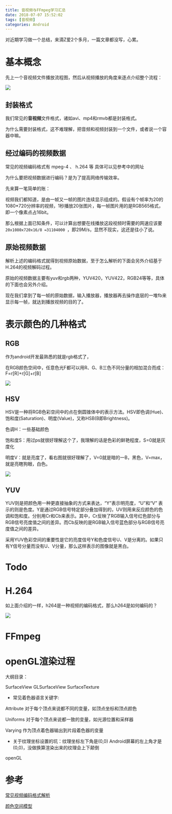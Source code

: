```yaml
---
title: 音视频与FFmpeg学习汇总
date: 2018-07-07 15:52:02
tags: [音视频]  
categories: Android
---
```


对近期学习做一个总结，来滴Z爱2个多月，一篇文章都没写，心累。

<!-- more -->  

# 基本概念

先上一个音视频文件播放流程图，然后从视频播放的角度来逐点介绍整个流程：

![](http://owu391pls.bkt.clouddn.com/%E6%96%87%E4%BB%B6%E6%92%AD%E6%94%BE%E6%B5%81%E7%A8%8B2.jpg)

## 封装格式

我们常见的**音视频**文件格式，诸如avi、mp4和rmvb都是封装格式。

为什么需要封装格式，这不难理解，把音频和视频封装到一个文件，或者说一个容器中嘛。

## 经过编码的视频数据

常见的视频编码格式有 mpeg-4 、 h.264 等 具体可以见参考中的网址

为什么要把视频数据进行编码？是为了提高网络传输效率。

先来算一笔简单的账：

视频我们都知道，是由一帧又一帧的图片连续显示组成的。假设有个帧率为20的1080*720分辨率的视频，1秒播放20张图片，每一帧图片用的是RGB565格式，即一个像素点占16bit。

那么根据上面已知条件，可以计算出想要在线播放这段视频时需要的网速应该要 `20x1080x720x16/8 =31104000 `，即29M/s，显然不现实，这还是往小了说。

## 原始视频数据

解析上述的编码格式就得到视频原始数据，至于怎么解析的下面会另外介绍基于H.264的视频解码过程。

原始的视频数据主要有yuv和rgb两种，YUV420，YUV422，RGB24等等，具体的下面也会另外介绍。

现在我们拿到了每一帧的原始数据，输入播放器，播放器再去操作底层的一堆fb来显示每一帧，就达到播放视频的目的了。



# 表示颜色的几种格式

## RGB

作为android开发最熟悉的就是rgb格式了，

在RGB颜色空间中，任意色光F都可以用R、G、B三色不同分量的相加混合而成：F=r[R]+r[G]+r[B]

![](https://images2015.cnblogs.com/blog/536358/201703/536358-20170318083044510-544926603.jpg)



## HSV

HSV是一种将RGB色彩空间中的点在倒圆锥体中的表示方法。HSV即色调(Hue)、饱和度(Saturation)、明度(Value)，又称HSB(B即Brightness)。

色调H：一些基础颜色

饱和度S：用过ps就很好理解这个了，我理解的话是色彩的鲜艳程度，S=0就是灰度化

明度V：就是亮度了，看右图就很好理解了，V=0就是暗的一B，黑色，V=max，就是亮瞎狗眼，白色。

![](https://images2015.cnblogs.com/blog/536358/201703/536358-20170320140444158-1965908932.jpg)





## YUV

YUV则是把颜色用一种更直接抽象的方式来表达，“Y”表示明亮度，“U”和“V” 表示的则是色度。Y是通过RGB信号特定部分叠加得到的，UV则用来反应颜色的色调和饱和度。分别用Cr和Cb来表示。其中，Cr反映了RGB输入信号红色部分与RGB信号亮度值之间的差异。而Cb反映的是RGB输入信号蓝色部分与RGB信号亮度值之间的差异。

采用YUV色彩空间的重要性是它的亮度信号Y和色度信号U、V是分离的。如果只有Y信号分量而没有U、V分量，那么这样表示的图像就是黑白。



# Todo

# H.264



如上面介绍的一样，h264是一种视频的编码格式，那么h264是如何编码的？



 

![](http://p.blog.csdn.net/images/p_blog_csdn_net/wanggp_2007/EntryImages/20091120/slice.png)



# FFmpeg











# openGL渲染过程

大纲目录：

SurfaceView GLSurfaceView SurfaceTexture

- 常见着色器语言关键字:

Attribute 对于每个顶点来说都不同的变量，如顶点坐标和顶点颜色

Uniforms 对于每个顶点来说都一致的变量，如光源位置和采样器

Varying 作为顶点着色器输出到片段着色器的变量

- 关于纹理坐标设置的坑：纹理坐标左下角是(0,0) Android屏幕的左上角才是(0,0)，没做换算渲染出来的纹理会上下颠倒

openGL









# 参考

[常见视频编码格式解析](https://blog.csdn.net/houxiaoni01/article/details/78812485/)

[颜色空间模型](https://www.cnblogs.com/justkong/p/6570914.html)